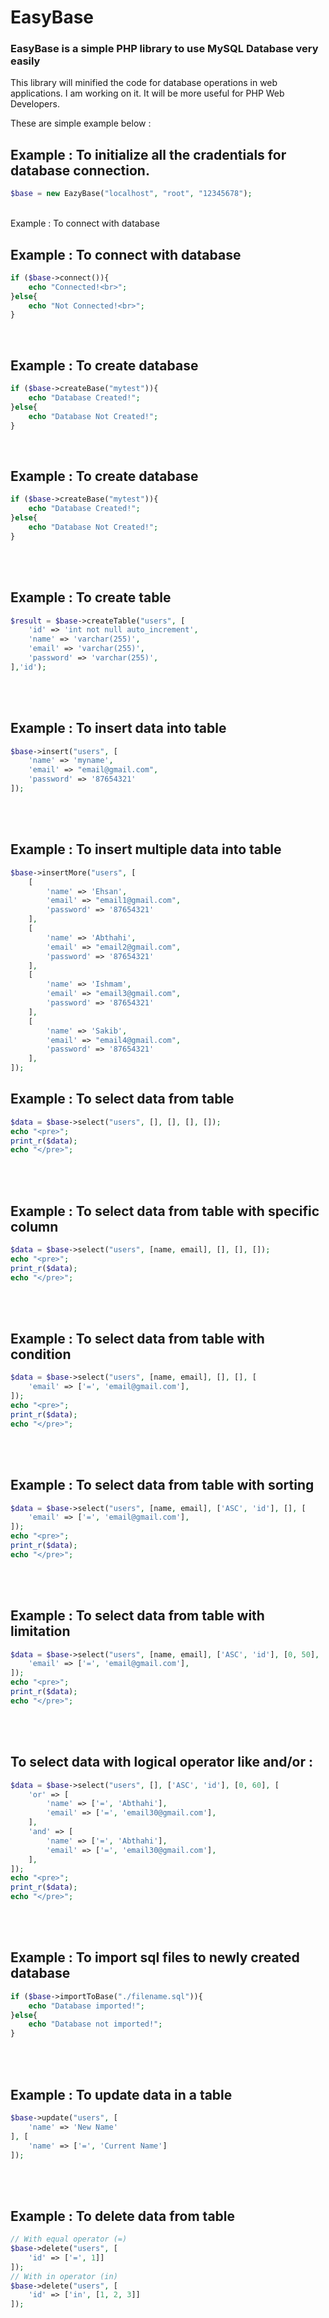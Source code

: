 <h1>EasyBase</h1>
<h3>EasyBase is a simple PHP library to use MySQL Database very easily</h3>

<p>This library will minified the code for database operations in web applications. I am working on it. It will be more useful for PHP Web Developers.</p>

These are simple example below : 
<br>
<h2>Example : To initialize all the cradentials for database connection.</h2>

```php
$base = new EazyBase("localhost", "root", "12345678");
```
<br>
Example : To connect with database
<br>
<h2>Example : To connect with database</h2>

```php
if ($base->connect()){
	echo "Connected!<br>";
}else{
	echo "Not Connected!<br>";
}
```
<br>
<h2>Example : To create database</h2>

```php
if ($base->createBase("mytest")){
	echo "Database Created!";
}else{
	echo "Database Not Created!";
}
```
<br>
<h2>Example : To create database</h2>

```php
if ($base->createBase("mytest")){
	echo "Database Created!";
}else{
	echo "Database Not Created!";
}
```
<br>
<br>
<h2>Example : To create table</h2>

```php
$result = $base->createTable("users", [
	'id' => 'int not null auto_increment',
	'name' => 'varchar(255)',
	'email' => 'varchar(255)',
	'password' => 'varchar(255)',
],'id');
```
<br>
<br>
<h2>Example : To insert data into table</h2>

```php
$base->insert("users", [
	'name' => 'myname',
	'email' => "email@gmail.com",
	'password' => '87654321'
]);
```
<br>
<br>
<h2>Example : To insert multiple data into table</h2>

```php
$base->insertMore("users", [
	[
		'name' => 'Ehsan',
		'email' => "email1@gmail.com",
		'password' => '87654321'
	],
	[
		'name' => 'Abthahi',
		'email' => "email2@gmail.com",
		'password' => '87654321'
	],
	[
		'name' => 'Ishmam',
		'email' => "email3@gmail.com",
		'password' => '87654321'
	],
	[
		'name' => 'Sakib',
		'email' => "email4@gmail.com",
		'password' => '87654321'
	],
]);
```

<h2>Example : To select data from table</h2>

```php
$data = $base->select("users", [], [], [], []);
echo "<pre>";
print_r($data);
echo "</pre>";
```
<br>
<br>
<h2>Example : To select data from table with specific column</h2>

```php
$data = $base->select("users", [name, email], [], [], []);
echo "<pre>";
print_r($data);
echo "</pre>";
```
<br>
<br>
<h2>Example : To select data from table with condition</h2>

```php
$data = $base->select("users", [name, email], [], [], [	
	'email' => ['=', 'email@gmail.com'],
]);
echo "<pre>";
print_r($data);
echo "</pre>";
```
<br>
<br>
<h2>Example : To select data from table with sorting</h2>

```php
$data = $base->select("users", [name, email], ['ASC', 'id'], [], [	
	'email' => ['=', 'email@gmail.com'],
]);
echo "<pre>";
print_r($data);
echo "</pre>";
```
<br>
<br>
<h2>Example : To select data from table with limitation</h2>

```php
$data = $base->select("users", [name, email], ['ASC', 'id'], [0, 50], [	
	'email' => ['=', 'email@gmail.com'],
]);
echo "<pre>";
print_r($data);
echo "</pre>";
```
<br>
<br>
<h2>To select data with logical operator like and/or : </h2>

```php
$data = $base->select("users", [], ['ASC', 'id'], [0, 60], [
	'or' => [
		'name' => ['=', 'Abthahi'],	
		'email' => ['=', 'email30@gmail.com'],	
	],
	'and' => [
		'name' => ['=', 'Abthahi'],	
		'email' => ['=', 'email30@gmail.com'],	
	],
]);
echo "<pre>";
print_r($data);
echo "</pre>";
```
<br>
<br>

<h2>Example : To import sql files to newly created database</h2>

```php
if ($base->importToBase("./filename.sql")){
	echo "Database imported!";
}else{
	echo "Database not imported!";
}
```

<br>
<br>
<h2>Example : To update data in a table</h2>

```php
$base->update("users", [
	'name' => 'New Name'
], [
	'name' => ['=', 'Current Name']
]);
```
<br>
<br>
<h2>Example : To delete data from table</h2>

```php
// With equal operator (=)
$base->delete("users", [
	'id' => ['=', 1]]
]);
// With in operator (in)
$base->delete("users", [
	'id' => ['in', [1, 2, 3]]
]);
```